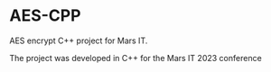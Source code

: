 # AES-CPP
AES encrypt C++ project for Mars IT.

The project was developed in C++ for the Mars IT 2023 conference
